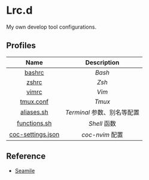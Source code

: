 # Lrc.d

My own develop tool configurations.

## Profiles

| Name | Description |
| :--: | :---------: |
| [bashrc](./bashrc) | *Bash* |
| [zshrc](./zshrc) | *Zsh* |
| [vimrc](./vimrc) | *Vim* |
| [tmux.conf](./tmux.conf) | *Tmux* |
| [aliases.sh](./aliases.sh) | *Terminal* 参数、别名等配置 |
| [functions.sh](./functions.sh) | *Shell* 函数 |
| [coc-settings.json](./coc-settings.json) | *coc-nvim* 配置 |

## Reference

- [Seamile](https://github.com/seamile/rc.d)

